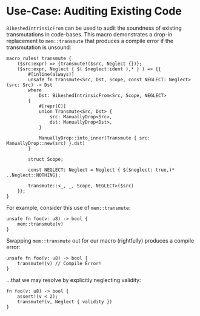 # Use-Case: Auditing Existing Code

`BikeshedIntrinsicFrom` can be used to audit the soundness of existing transmutations in code-bases. This macro demonstrates a drop-in replacement to `mem::transmute` that produces a compile error if the transmutation is unsound:
```rust,ignored
macro_rules! transmute {
    ($src:expr) => {transmute!($src, Neglect {})};
    ($src:expr, Neglect { $( $neglect:ident ),* } ) => {{
        #[inline(always)]
        unsafe fn transmute<Src, Dst, Scope, const NEGLECT: Neglect>(src: Src) -> Dst
        where
            Dst: BikeshedIntrinsicFrom<Src, Scope, NEGLECT>
        {
            #[repr(C)]
            union Transmute<Src, Dst> {
                src: ManuallyDrop<Src>,
                dst: ManuallyDrop<Dst>,
            }

            ManuallyDrop::into_inner(Transmute { src: ManuallyDrop::new(src) }.dst)
        }

        struct Scope;

        const NEGLECT: Neglect = Neglect { $($neglect: true,)* ..Neglect::NOTHING};

        transmute::<_, _, Scope, NEGLECT>($src)
    }};
}
```

For example, consider this use of `mem::transmute`:
```rust,ignore
unsafe fn foo(v: u8) -> bool {
    mem::transmute(v)
}
```
Swapping `mem::transmute` out for our macro (rightfully) produces a compile error:
```rust,ignore
unsafe fn foo(v: u8) -> bool {
    transmute!(v) // Compile Error!
}
```
...that we may resolve by explicitly neglecting validity:
```rust,ignore
fn foo(v: u8) -> bool {
    assert!(v < 2);
    transmute!(v, Neglect { validity })
}
```

